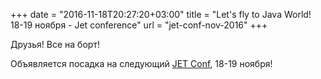 +++
date = "2016-11-18T20:27:20+03:00"
title = "Let's fly to Java World! 18-19 ноября - Jet conference"
url = "jet-conf-nov-2016"
+++

Друзья! Все на борт!

Объявляется посадка на следующий [JET Conf](http://jetconf.by/), 18-19 ноября!